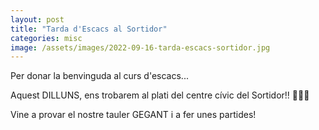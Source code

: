 ```yaml
---
layout: post
title: "Tarda d'Escacs al Sortidor"
categories: misc
image: /assets/images/2022-09-16-tarda-escacs-sortidor.jpg
---
```


Per donar la benvinguda al curs d'escacs...

Aquest DILLUNS, ens trobarem al plati del centre cívic del Sortidor!! 🤩🤩🤩

Vine a provar el nostre tauler GEGANT i a fer unes partides!